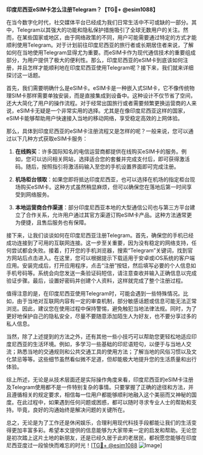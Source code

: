 **印度尼西亚eSIM卡怎么注册Telegram？【TG💪+ @esim1088】**

在当今数字化时代，社交媒体平台已经成为我们日常生活中不可或缺的一部分。其中，Telegram以其强大的功能和隐私保护措施吸引了全球无数用户的关注。然而，在某些国家或地区，由于网络政策的不同，用户可能需要通过特定的方式才能顺利使用Telegram。对于计划前往印度尼西亚的旅行者或长期居住者来说，了解如何在当地使用Telegram显得尤为重要。而eSIM卡作为现代通信技术的重要组成部分，为用户提供了极大的便利性。那么，印度尼西亚的eSIM卡到底该如何注册，并且怎样才能顺利地在印度尼西亚使用Telegram呢？接下来，我们就来详细探讨这一话题。

首先，我们需要明确什么是eSIM卡。eSIM卡是一种嵌入式SIM卡，它不像传统物理SIM卡那样需要单独安装，而是直接集成到设备中。这种设计不仅节省了空间，还大大简化了用户的操作流程。对于经常出国旅行或者需要频繁更换运营商的人来说，eSIM卡无疑是一个非常实用的选择。尤其是在像印度尼西亚这样的国家，eSIM卡能够帮助用户快速接入当地的移动网络，享受稳定高效的上网体验。

那么，具体到印度尼西亚的eSIM卡注册流程又是怎样的呢？一般来说，您可以通过以下几种方式获取eSIM卡服务：

1. **在线购买**：许多国际知名的电信运营商都提供在线购买eSIM卡的服务。例如，您可以访问相关网站，选择适合您的套餐并完成支付后，即可获得激活码。随后，按照指引将激活码输入至您的手机设置界面即可完成注册。

2. **机场柜台领取**：如果您即将抵达印度尼西亚，也可以选择在机场的指定柜台现场购买eSIM卡。这种方式虽然稍显麻烦，但可以确保您在落地后第一时间享受到网络服务。

3. **本地运营商合作渠道**：部分印度尼西亚本地的大型通信公司也与第三方平台建立了合作关系，允许用户通过其官方渠道订购eSIM卡产品。这种方法通常更为便捷，且售后服务也有保障。

接下来，让我们谈谈如何在印度尼西亚注册Telegram。首先，确保您的手机已经成功连接到了可用的互联网连接。这一步至关重要，因为没有稳定的网络支持，任何尝试都会失败。接着，打开您的手机浏览器，搜索“Telegram”关键词，找到官方网站后点击进入。在这里，您可以根据提示下载适用于安卓或iOS系统的客户端应用。安装完成后，打开应用程序，点击“注册”按钮，然后填写必要的个人信息如手机号码等。系统会向您发送一条验证码短信，请注意查收并输入正确信息以完成验证步骤。最后，设置好密码并创建个人资料，这样就完成了整个注册过程。

值得注意的是，在印度尼西亚使用Telegram时，可能会遇到一些特殊情况。比如，由于当地对互联网内容有一定的审查机制，部分敏感话题或信息可能无法正常浏览。因此，建议您在使用过程中保持警惕，避免触犯当地法律法规。同时，为了更好地保护自己的隐私安全，尽量不要随意添加陌生人为好友，也不要分享过多的私人信息。

当然，除了上述提到的方法之外，还有其他一些小技巧可以帮助您更轻松地适应印度尼西亚的生活环境。例如，多学习一些基础的印尼语短句，以便于与当地人交流；熟悉当地的交通规则和公共交通工具的使用方法；了解当地的风俗习惯以及文化禁忌等等。这些细节虽然看似微不足道，但却能极大地提升您的生活质量和出行体验。

综上所述，无论是从技术层面还是实际操作角度来看，印度尼西亚的eSIM卡注册及Telegram使用都不是一件特别复杂的事情。只要掌握了正确的途径和方法，并且遵循相关的规定要求，相信每一位用户都能够顺利地融入这个美丽而又神秘的国度。在此过程中，如果遇到任何问题或困惑，都可以随时寻求专业人士的帮助和支持。毕竟，良好的沟通始终是解决问题的关键所在。

总之，无论是为了工作还是休闲娱乐，合理利用现代科技手段都能让我们的生活变得更加丰富多彩。希望本文提供的信息能够为大家带来一定的启发和帮助。无论您是初次踏上这片土地的新朋友，还是已经久居于此的老居民，都祝愿您能够在印度尼西亚度过一段愉快而难忘的时光！[[TG💪+ @esim1088](https://t.me/s/esim1088) ![Image](https://i.postimg.cc/4NQfJmqS/Snipaste-2025-05-13-00-14-12.png)]